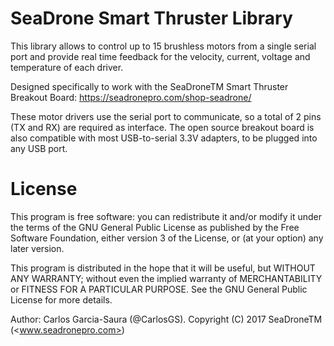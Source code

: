 
# SeaDrone Smart Thruster Library

This library allows to control up to 15 brushless motors from a single serial port and provide real time feedback for the velocity, current, voltage and temperature of each driver.

Designed specifically to work with the SeaDroneTM Smart Thruster Breakout Board: <https://seadronepro.com/shop-seadrone/>

These motor drivers use the serial port to communicate, so a total of 2 pins (TX and RX) are required as interface. The open source breakout board is also compatible with most USB-to-serial 3.3V adapters, to be plugged into any USB port.


License
=======

This program is free software: you can redistribute it and/or modify it under the terms of the GNU General Public License as published by the Free Software Foundation, either version 3 of the License, or (at your option) any later version.

This program is distributed in the hope that it will be useful, but WITHOUT ANY WARRANTY; without even the implied warranty of MERCHANTABILITY or FITNESS FOR A PARTICULAR PURPOSE. See the GNU General Public License for more details.

Author: Carlos Garcia-Saura (@CarlosGS). Copyright (C) 2017 SeaDroneTM (<www.seadronepro.com>)


